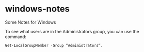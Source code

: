 # windows-notes
Some Notes for Windows


To see what users are in the Administrators group, you can use the command:

 ```powershell
 Get-LocalGroupMember -Group “Administrators”.
 ```